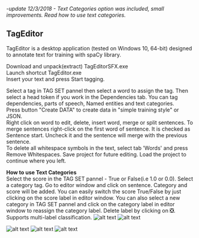 -*update 12/3/2018 - Text Categories option was included,  small improvements. Read how to use text categories.*<br/>
## TagEditor
TagEditor is a desktop application (tested on Windows 10, 64-bit) designed to annotate text for training with spaCy library.

Download and unpack(extract) TagEditorSFX.exe <br/>
Launch shortcut TagEditor.exe<br/>
Insert your text and press Start tagging. 

Select a tag in TAG SET pannel then select a word to assign the tag. Then select a head token if you work in the Dependencies tab. You can tag dependencies, parts of speech, Named entities and text categories.<br/>
Press button "Create DATA" to create data in "simple training style" or JSON.<br/>
Right click on word to edit, delete, insert word, merge or split sentences. 
To merge sentences right-click on the first word of sentence. It is checked as Sentence start. Uncheck it and the sentence will merge with the previous sentence. <br/>
To delete all whitespace symbols in the text, select tab 'Words' and press Remove Whitespaces. 
Save project for future editing. Load the project to continue where you left.

**How to use Text Categories**<br/>
Select the score in the TAG SET pannel - True or False(i.e 1.0 or 0.0). Select a category tag. Go to editor window and click on sentence. Category and score will be added. You can easily switch the score True/False by just clicking on the score label in editor window. You can also select a new category in TAG SET pannel and click on the category label in editor window to reassign the category label. Delete label by clicking on ❎. Supports multi-label classification. 
![alt text](https://raw.githubusercontent.com/GitDimma/Tag-Editor/master/pics/cats.png)
![alt text](https://raw.githubusercontent.com/GitDimma/Tag-Editor/master/pics/datpic1.png)

![alt text](https://raw.githubusercontent.com/GitDimma/Tag-Editor/master/pics/dep.png)
![alt text](https://raw.githubusercontent.com/GitDimma/Tag-Editor/master/pics/ner.png)
![alt text](https://raw.githubusercontent.com/GitDimma/Tag-Editor/master/pics/datpic.png)

